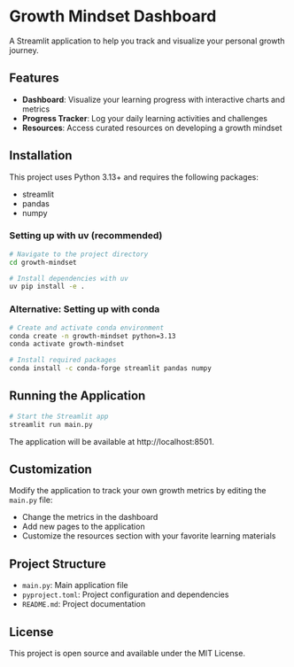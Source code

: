 # Growth Mindset Dashboard

A Streamlit application to help you track and visualize your personal growth journey.

## Features

- **Dashboard**: Visualize your learning progress with interactive charts and metrics
- **Progress Tracker**: Log your daily learning activities and challenges
- **Resources**: Access curated resources on developing a growth mindset

## Installation

This project uses Python 3.13+ and requires the following packages:

- streamlit
- pandas
- numpy

### Setting up with uv (recommended)

```bash
# Navigate to the project directory
cd growth-mindset

# Install dependencies with uv
uv pip install -e .
```

### Alternative: Setting up with conda

```bash
# Create and activate conda environment
conda create -n growth-mindset python=3.13
conda activate growth-mindset

# Install required packages
conda install -c conda-forge streamlit pandas numpy
```

## Running the Application

```bash
# Start the Streamlit app
streamlit run main.py
```

The application will be available at http://localhost:8501.

## Customization

Modify the application to track your own growth metrics by editing the `main.py` file:

- Change the metrics in the dashboard
- Add new pages to the application
- Customize the resources section with your favorite learning materials

## Project Structure

- `main.py`: Main application file
- `pyproject.toml`: Project configuration and dependencies
- `README.md`: Project documentation

## License

This project is open source and available under the MIT License.
